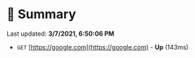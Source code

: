 # 📖 Summary
Last updated: **3/7/2021, 6:50:06 PM**

- `GET` [https://google.com](https://google.com) - **Up** (143ms)
